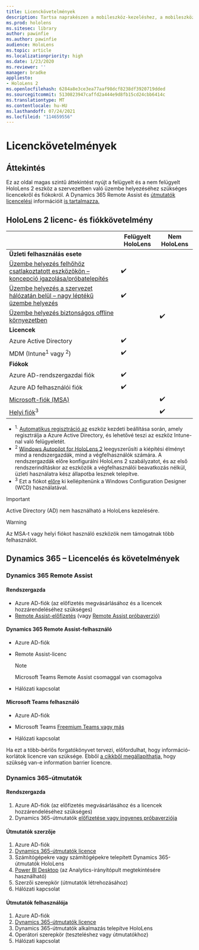 ```yaml
---
title: Licenckövetelmények
description: Tartsa naprakészen a mobileszköz-kezeléshez, a mobileszköz-kezeléshez, a HoloLens és a Remote Assisthöz szükséges összes licencelési követelményt és útmutatót.
ms.prod: hololens
ms.sitesec: library
author: pawinfie
ms.author: pawinfie
audience: HoloLens
ms.topic: article
ms.localizationpriority: high
ms.date: 1/23/2020
ms.reviewer: ''
manager: bradke
appliesto:
- HoloLens 2
ms.openlocfilehash: 6284a8e3ce3ea77aaf98dcf8238df3920719dded
ms.sourcegitcommit: 5130823947caffd2a444e9d8fb15cd24cbb6414c
ms.translationtype: MT
ms.contentlocale: hu-HU
ms.lasthandoff: 07/24/2021
ms.locfileid: "114659556"
---
```

# <a name="license-requirements"></a>Licenckövetelmények

## <a name="overview"></a>Áttekintés
Ez az oldal magas szintű áttekintést nyújt a felügyelt és a nem felügyelt HoloLens 2 eszköz a szervezetben való üzembe helyezéséhez szükséges licencekről és fiókokról. A Dynamics 365 Remote Assist és [útmutatók licencelési](#dynamics-365-remote-assist) információit [is tartalmazza.](#dynamics-365-guides)

## <a name="hololens-2-license-and-account-requirements"></a>HoloLens 2 licenc- és fiókkövetelmény


|                   | Felügyelt HoloLens | Nem HoloLens |
|-------------------|-----------------|---------------------|
| **Üzleti felhasználás esete** | | |
| [Üzembe helyezés felhőhöz csatlakoztatott eszközökön – koncepció igazolása/próbatelepítés](hololens-requirements.md#scenario-a-deploy-to-cloud-connected-devices)  | ✔️| |
| [Üzembe helyezés a szervezet hálózatán belül – nagy léptékű üzembe helyezés](hololens-requirements.md#scenario-b-deploy-inside-your-organizations-network) | ✔️| |
| [Üzembe helyezés biztonságos offline környezetben](hololens-requirements.md#scenario-c-deploy-in-secure-offline-environment) | | ✔️ |
| **Licencek** | | |
| Azure Active Directory | ✔️ | |
| MDM (Intune<sup>1</sup> vagy <sup>2</sup>) | ✔️  | |
| **Fiókok** |  | |
| Azure AD-rendszergazdai fiók | ✔️ |  |
| Azure AD felhasználói fiók | ✔️ | |
| [Microsoft-fiók (MSA)](/windows/security/identity-protection/access-control/microsoft-accounts)| | ✔️ |
| [Helyi fiók](/windows/security/identity-protection/access-control/local-accounts)<sup>3</sup> | | ✔️ |
- <sup>1.</sup> [Automatikus regisztráció az](/mem/intune/enrollment/windows-enroll#enable-windows-10-automatic-enrollment) eszköz kezdeti beállítása során, amely regisztrálja a Azure Active Directory, és lehetővé teszi az eszköz Intune-nal való felügyeletét.
- <sup>2</sup> [Windows Autopilot for HoloLens 2](hololens2-autopilot.md) leegyszerűsíti a kiépítési élményt mind a rendszergazdák, mind a végfelhasználók számára. A rendszergazdák előre konfigurálni HoloLens 2 szabályzatot, és az első rendszerindításkor az eszközök a végfelhasználói beavatkozás nélkül, üzleti használatra kész állapotba lesznek telepítve.
- <sup>3</sup> Ezt a fiókot [előre](hololens-provisioning.md#provisioning-package-hololens-wizard) ki kellépítenünk a Windows Configuration Designer (WCD) használatával.

> [!IMPORTANT]
> Active Directory (AD) nem használható a HoloLens kezelésére.
 
> [!WARNING]
> Az MSA-t vagy helyi fiókot használó eszközök nem támogatnak több felhasználót.

## <a name="dynamics-365-licensing-and-requirements"></a>Dynamics 365 – Licencelés és követelmények

### <a name="dynamics-365-remote-assist"></a>Dynamics 365 Remote Assist 

#### <a name="admin"></a>Rendszergazda

- Azure AD-fiók (az előfizetés megvásárlásához és a licencek hozzárendeléséhez szükséges)
- [Remote Assist-előfizetés](/dynamics365/mixed-reality/remote-assist/buy-and-deploy-remote-assist) (vagy [Remote Assist próbaverzió)](/dynamics365/mixed-reality/remote-assist/try-remote-assist)
    
#### <a name="dynamics-365-remote-assist-user"></a>Dynamics 365 Remote Assist-felhasználó

- Azure AD-fiók

- Remote Assist-licenc 

  > [!NOTE]
  > Microsoft Teams Remote Assist csomaggal van csomagolva

- Hálózati kapcsolat

#### <a name="microsoft-teams-user"></a>Microsoft Teams felhasználó

- Azure AD-fiók

- Microsoft Teams [Freemium Teams vagy más](https://products.office.com/microsoft-teams/free)

- Hálózati kapcsolat

Ha ezt a [](/dynamics365/mixed-reality/remote-assist/cross-tenant-overview#scenario-2-leasing-services-to-other-tenants)több-bérlős forgatókönyvet tervezi, előfordulhat, hogy információ-korlátok licencre van szüksége. Ebből [a cikkből megállapíthatja,](/dynamics365/mixed-reality/remote-assist/cross-tenant-licensing-implementation#step-1-determine-if-information-barriers-are-necessary) hogy szükség van-e information barrier licencre.

### <a name="dynamics-365-guides"></a>Dynamics 365-útmutatók 

#### <a name="admin"></a>Rendszergazda

1. Azure AD-fiók (az előfizetés megvásárlásához és a licencek hozzárendeléséhez szükséges)
2. Dynamics 365-útmutatók [előfizetése vagy ingyenes próbaverziója](/dynamics365/mixed-reality/guides/setup-step-one)

#### <a name="guides-author"></a>Útmutatók szerzője

1. Azure AD-fiók
1. [Dynamics 365-útmutatók licence](/dynamics365/mixed-reality/guides/requirements)
1. Számítógépekre vagy számítógépekre telepített Dynamics 365-útmutatók HoloLens
1. [Power BI Desktop](https://powerbi.microsoft.com/desktop/) (az Analytics-irányítópult megtekintésére használható)
1. Szerzői szerepkör (útmutatók létrehozásához)
1. Hálózati kapcsolat

#### <a name="guides-user"></a>Útmutatók felhasználója

1. Azure AD-fiók
1. [Dynamics 365-útmutatók licence](/dynamics365/mixed-reality/guides/requirements)
1. Dynamics 365-útmutatók alkalmazás telepítve HoloLens
1. Operátori szerepkör (teszteléshez vagy útmutatókhoz)
1. Hálózati kapcsolat
